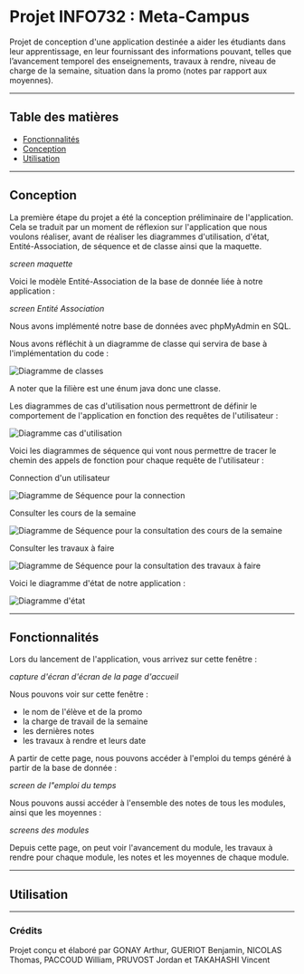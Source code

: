 # Projet INFO732 : Meta-Campus

Projet de conception d'une application destinée a aider les étudiants dans leur apprentissage, en leur fournissant des informations pouvant, telles que l’avancement temporel des enseignements, travaux à rendre, niveau de charge de la semaine, situation dans la promo (notes par rapport aux moyennes).

---
## Table des matières
- [Fonctionnalités](#fonctionnalités)
- [Conception](#conception)
- [Utilisation](#utilisation)

---
## Conception
La première étape du projet a été la conception préliminaire de l'application. Cela se traduit par un moment de réflexion sur l'application que nous voulons réaliser, avant de réaliser les diagrammes d'utilisation, d'état, Entité-Association,  de séquence et de classe ainsi que la maquette.

*screen maquette*

Voici le modèle Entité-Association de la base de donnée liée à notre application :

*screen Entité Association*

Nous avons implémenté notre base de données avec phpMyAdmin en SQL. 

Nous avons réfléchit à un diagramme de classe qui servira de base à l'implémentation du code :

![Diagramme de classes](diagrammeClasse.png)

A noter que la filière est une énum java donc une classe.

Les diagrammes de cas d'utilisation nous permettront de définir le comportement de l'application en fonction des requêtes de l'utilisateur :


![Diagramme cas d'utilisation](useCase.png)


Voici les diagrammes de séquence qui vont nous permettre de tracer le chemin des appels de fonction pour chaque requête de l'utilisateur :

Connection d'un utilisateur

![Diagramme de Séquence pour la connection](sequenceConnection.png)

Consulter les cours de la semaine

![Diagramme de Séquence pour la consultation des cours de la semaine](consulterCoursSemaine.png)

Consulter les travaux à faire

![Diagramme de Séquence pour la consultation des travaux à faire](consulterTravailAFaire.png)

Voici le diagramme d'état de notre application :

![Diagramme d'état](diagrammeEtat.png)

---
## Fonctionnalités
Lors du lancement de l'application, vous arrivez sur cette fenêtre :

*capture d'écran d'écran de la page d'accueil*

Nous pouvons voir sur cette fenêtre :
 - le nom de l'élève et de la promo
 - la charge de travail de la semaine
 - les dernières notes
 - les travaux à rendre et leurs date

A partir de cette page, nous pouvons accéder à l'emploi du temps généré à partir de la base de donnée : 

*screen de l"emploi du temps*

Nous pouvons aussi accéder à l'ensemble des notes de tous les modules, ainsi que les moyennes :

*screens des modules*

Depuis cette page, on peut voir l'avancement du module, les travaux à rendre pour chaque module, les notes et les moyennes de chaque module.

---
## Utilisation

---
### Crédits
Projet conçu et élaboré par GONAY Arthur, GUERIOT Benjamin, NICOLAS Thomas, PACCOUD William, PRUVOST Jordan et TAKAHASHI Vincent
